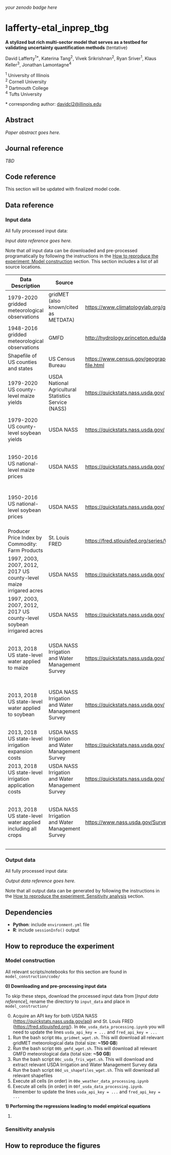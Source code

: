 _your zenodo badge here_

# lafferty-etal_inprep_tbg

**A stylized but rich multi-sector model that serves as a testbed for validating uncertainty quantification methods** (tentative)

David Lafferty<sup>1\*</sup>, Katerina Tang<sup>2</sup>, Vivek Srikrishnan<sup>2</sup>, Ryan Sriver<sup>1</sup>, Klaus Keller<sup>3</sup>, Jonathan Lamontagne<sup>4</sup> 

<sup>1</sup> University of Illinois <br>
<sup>2</sup> Cornell University <br>
<sup>3</sup> Dartmouth College <br>
<sup>4</sup> Tufts University

\* corresponding author: davidcl2@illinois.edu

## Abstract

_Paper abstract goes here._

## Journal reference

_TBD_

## Code reference

This section will be updated with finalized model code.

## Data reference

### Input data

All fully processed input data:

_Input data reference goes here._

Note that *all* input data can be downloaded and pre-processed programatically by following the instructions in the [How to reproduce the experiment: Model construction](#model-construction) section. This section includes a list of all source locations. 

| Data Description | Source | URL | Additonal Instructions | Date Accessed |
| --- | --- | --- | --- | --- |
| 1979-2020 gridded meteorological observations | gridMET (also known/cited as METDATA) | https://www.climatologylab.org/gridmet.html | *Download* tab | 09/14/2022 |
| 1948-2016 gridded meteorological observations | GMFD | http://hydrology.princeton.edu/data.pgf.php | *Download data locally* link | 09/14/2022 |
| Shapefile of US counties and states | US Census Bureau | https://www.census.gov/geographies/mapping-files/time-series/geo/carto-boundary-file.html | *cb_2018_us_county_20m.zip* and *cb_2018_us_state_20m.zip* | 09/14/2022 |
| 1979-2020 US county-level maize yields | USDA National Agricultural Statistics Service (NASS) | https://quickstats.nass.usda.gov/ | *SURVEY - CROPS - FIELD CROPS - CORN - YIELD - CORN, GRAIN - YIELD, MEASURED IN BU/ACRE - COUNTY* | 09/14/2022 |
| 1979-2020 US county-level soybean yields | USDA NASS | https://quickstats.nass.usda.gov/ | *SURVEY - CROPS - FIELD CROPS - SOYBEANS - YIELD - SOYBEANS - YIELD, MEASURED IN BU/ACRE - COUNTY* | 09/14/2022 |
| 1950-2016 US national-level maize prices | USDA NASS | https://quickstats.nass.usda.gov/ | *SURVEY - CROPS - FIELD CROPS - CORN - PRICE RECEIVED - CORN, GRAIN - PRICE RECEIVED, MEASURED IN $/BU - NATIONAL* | 09/14/2022 |
| 1950-2016 US national-level soybean prices | USDA NASS | https://quickstats.nass.usda.gov/ | *SURVEY - CROPS - FIELD CROPS - SOYBEANS - PRICE RECEIVED - SOYBEANS - PRICE RECEIVED, MEASURED IN $/BU - NATIONAL* | 09/14/2022 |
| Producer Price Index by Commodity: Farm Products | St. Louis FRED | https://fred.stlouisfed.org/series/WPU01 | *DOWNLOAD* button | 09/14/2022 |
| 1997, 2003, 2007, 2012, 2017 US county-level maize irrigared acres | USDA NASS | https://quickstats.nass.usda.gov/ | *CENSUS - CROPS - FIELD CROPS - CORN - AREA HARVESTED - CORN, GRAIN, IRRIGATED - ACRES HARVESTED - STATE* | 09/14/2022 |
| 1997, 2003, 2007, 2012, 2017 US county-level soybean irrigared acres | USDA NASS | https://quickstats.nass.usda.gov/ | *CENSUS - CROPS - FIELD CROPS - SOYBEANS - AREA HARVESTED - SOYBEANS, IRRIGATED - ACRES HARVESTED - STATE* | 09/14/2022 |
| 2013, 2018 US state-level water applied to maize | USDA NASS Irrigation and Water Management Survey | https://quickstats.nass.usda.gov/ | *CENSUS - CROPS - FIELD CROPS - CORN - WATER APPLIED - CORN, GRAIN, IRRIGATED - WATER APPLIED, MEASURED IN ACRE FEET / ACRE - TOTAL - STATE* | 09/14/2022 |
| 2013, 2018 US state-level water applied to soybean | USDA NASS Irrigation and Water Management Survey | https://quickstats.nass.usda.gov/ | *CENSUS - CROPS - FIELD CROPS - SOYBEANS - WATER APPLIED - SOYBEANS, IRRIGATED - WATER APPLIED, MEASURED IN ACRE FEET / ACRE - TOTAL - STATE* | 09/14/2022 |
| 2013, 2018 US state-level irrigation expansion costs | USDA NASS Irrigation and Water Management Survey | https://quickstats.nass.usda.gov/ | *CENSUS - ECONOMICS - IRRIGATION - FACILITIES & EQUIPMENT - STATE* | 09/14/2022 |
| 2013, 2018 US state-level irrigation application costs | USDA NASS Irrigation and Water Management Survey | https://quickstats.nass.usda.gov/ | *CENSUS - ECONOMICS - IRRIGATION - ENERGY - EXPENSE - STATE* | 09/14/2022 |
| 2013, 2018 US state-level water applied including all crops | USDA NASS Irrigation and Water Management Survey | https://www.nass.usda.gov/Surveys/Guide_to_NASS_Surveys/Farm_and_Ranch_Irrigation/ | *Publications* - *2018/2013 Census of Irrigation* - *Table 4: Estimated Quantity of Water Applied By Source* - *Ground water from wells* - **Applied in the open* - *Only source* - *Average acre-feet applied*| 09/20/2022 |

### Output data

All fully processed input data:

_Output data reference goes here._

Note that all output data can be generated by following the instructions in the [How to reproduce the experiment: Sensitivity analysis](#sensitivity-analysis) section.

## Dependencies

- **Python**: include `environment.yml` file
- **R**: include ``sessionInfo()`` output

## How to reproduce the experiment

### Model construction

All relevant scripts/notebooks for this section are found in `model_construction/code/`

**0) Downloading and pre-processing input data**

To skip these steps, download the processed input data from [*Input data reference*], rename the directory to `input_data` and place in `model_construction/`

0. Acquire an API key for both USDA NASS (https://quickstats.nass.usda.gov/api) and St. Louis FRED (https://fred.stlouisfed.org/). In `00e_usda_data_processing.ipynb` you will need to update the lines `usda_api_key = ...` and `fred_api_key = ...`
1. Run the bash script `00a_gridmet_wget.sh`. This will download all relevant gridMET meteorological data (total size: **~150 GB**)
2. Run the bash script `00b_gmfd_wget.sh`. This will download all relevant GMFD meteorological data (total size: **~50 GB**)
3. Run the bash script `00c_usda_fris_wget.sh`. This will download and extract relevant USDA Irrigation and Water Management Survey data
4. Run the bash script `00d_us_shapefiles_wget.sh`. This will download all relevant shapefiles
5. Execute all cells (in order) in `00e_weather_data_processing.ipynb`
6. Execute all cells (in order) in `00f_usda_data_processing.ipynb`. Remember to update the lines `usda_api_key = ...` and `fred_api_key = ...`

**1) Performing the regressions leading to model empirical equations**

1. 

### Sensitivity analysis

## How to reproduce the figures
